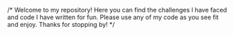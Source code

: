 /*
Welcome to my repository!
Here you can find the challenges I have faced and code I have written for fun.
Please use any of my code as you see fit and enjoy.
Thanks for stopping by!
*/
